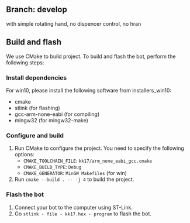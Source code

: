 
## Branch: develop

with simple rotating hand, no dispencer control, no hran

## Build and flash

We use CMake to build project. To build and flash the bot, perform the following steps:

### Install dependencies

For win10, please install the following software from installers_win10:

- cmake
- stlink (for flashing)
- gcc-arm-none-eabi (for compiling)
- mingw32 (for mingw32-make)

### Configure and build

1. Run CMake to configure the project. You need to specify the following options:
    - `CMAKE_TOOLCHAIN_FILE`: `kk17/arm_none_eabi_gcc.cmake`
    - `CMAKE_BUILD_TYPE`: `Debug`
    - `CMAKE_GENERATOR`: `MinGW Makefiles` (for win)
2. Run `cmake --build . -- -j 4` to build the project.

### Flash the bot

1. Connect your bot to the computer using ST-Link.
2. Go `stlink - file - kk17.hex - program` to flash the bot.
